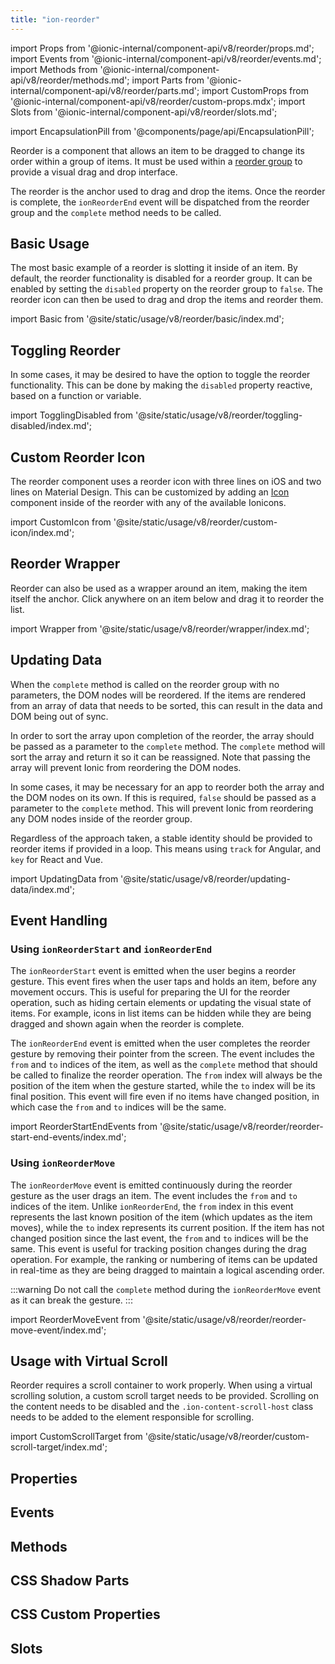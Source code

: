 ```yaml
---
title: "ion-reorder"
---
```

import Props from '@ionic-internal/component-api/v8/reorder/props.md';
import Events from '@ionic-internal/component-api/v8/reorder/events.md';
import Methods from '@ionic-internal/component-api/v8/reorder/methods.md';
import Parts from '@ionic-internal/component-api/v8/reorder/parts.md';
import CustomProps from '@ionic-internal/component-api/v8/reorder/custom-props.mdx';
import Slots from '@ionic-internal/component-api/v8/reorder/slots.md';

<head>
  <title>ion-reorder: Drag and Drop Icon to Reorder Items</title>
  <meta name="description" content="Ion-reorder is the anchor used to drag and drop the items inside of the ion-reorder-group. Read to learn more about custom reorder icons and items." />
</head>

import EncapsulationPill from '@components/page/api/EncapsulationPill';

<EncapsulationPill type="shadow" />


Reorder is a component that allows an item to be dragged to change its order within a group of items. It must be used within a [reorder group](./reorder-group) to provide a visual drag and drop interface.

The reorder is the anchor used to drag and drop the items. Once the reorder is complete, the `ionReorderEnd` event will be dispatched from the reorder group and the `complete` method needs to be called.


## Basic Usage

The most basic example of a reorder is slotting it inside of an item. By default, the reorder functionality is disabled for a reorder group. It can be enabled by setting the `disabled` property on the reorder group to `false`. The reorder icon can then be used to drag and drop the items and reorder them.

import Basic from '@site/static/usage/v8/reorder/basic/index.md';

<Basic />


## Toggling Reorder

In some cases, it may be desired to have the option to toggle the reorder functionality. This can be done by making the `disabled` property reactive, based on a function or variable.

import TogglingDisabled from '@site/static/usage/v8/reorder/toggling-disabled/index.md';

<TogglingDisabled />


## Custom Reorder Icon

The reorder component uses a reorder icon with three lines on iOS and two lines on Material Design. This can be customized by adding an [Icon](https://ionic.io/ionicons) component inside of the reorder with any of the available Ionicons.

import CustomIcon from '@site/static/usage/v8/reorder/custom-icon/index.md';

<CustomIcon />


## Reorder Wrapper

Reorder can also be used as a wrapper around an item, making the item itself the anchor. Click anywhere on an item below and drag it to reorder the list.

import Wrapper from '@site/static/usage/v8/reorder/wrapper/index.md';

<Wrapper />


## Updating Data

When the `complete` method is called on the reorder group with no parameters, the DOM nodes will be reordered. If the items are rendered from an array of data that needs to be sorted, this can result in the data and DOM being out of sync.

In order to sort the array upon completion of the reorder, the array should be passed as a parameter to the `complete` method. The `complete` method will sort the array and return it so it can be reassigned. Note that passing the array will prevent Ionic from reordering the DOM nodes.

In some cases, it may be necessary for an app to reorder both the array and the DOM nodes on its own. If this is required, `false` should be passed as a parameter to the `complete` method. This will prevent Ionic from reordering any DOM nodes inside of the reorder group.

Regardless of the approach taken, a stable identity should be provided to reorder items if provided in a loop. This means using `track` for Angular, and `key` for React and Vue.

import UpdatingData from '@site/static/usage/v8/reorder/updating-data/index.md';

<UpdatingData />

## Event Handling

### Using `ionReorderStart` and `ionReorderEnd`

The `ionReorderStart` event is emitted when the user begins a reorder gesture. This event fires when the user taps and holds an item, before any movement occurs. This is useful for preparing the UI for the reorder operation, such as hiding certain elements or updating the visual state of items. For example, icons in list items can be hidden while they are being dragged and shown again when the reorder is complete.

The `ionReorderEnd` event is emitted when the user completes the reorder gesture by removing their pointer from the screen. The event includes the `from` and `to` indices of the item, as well as the `complete` method that should be called to finalize the reorder operation. The `from` index will always be the position of the item when the gesture started, while the `to` index will be its final position. This event will fire even if no items have changed position, in which case the `from` and `to` indices will be the same.

import ReorderStartEndEvents from '@site/static/usage/v8/reorder/reorder-start-end-events/index.md';

<ReorderStartEndEvents />

### Using `ionReorderMove`

The `ionReorderMove` event is emitted continuously during the reorder gesture as the user drags an item. The event includes the `from` and `to` indices of the item. Unlike `ionReorderEnd`, the `from` index in this event represents the last known position of the item (which updates as the item moves), while the `to` index represents its current position. If the item has not changed position since the last event, the `from` and `to` indices will be the same. This event is useful for tracking position changes during the drag operation. For example, the ranking or numbering of items can be updated in real-time as they are being dragged to maintain a logical ascending order.

:::warning
Do not call the `complete` method during the `ionReorderMove` event as it can break the gesture.
:::

import ReorderMoveEvent from '@site/static/usage/v8/reorder/reorder-move-event/index.md';

<ReorderMoveEvent />

## Usage with Virtual Scroll

Reorder requires a scroll container to work properly. When using a virtual scrolling solution, a custom scroll target needs to be provided. Scrolling on the content needs to be disabled and the `.ion-content-scroll-host` class needs to be added to the element responsible for scrolling.

import CustomScrollTarget from '@site/static/usage/v8/reorder/custom-scroll-target/index.md';

<CustomScrollTarget />


## Properties
<Props />

## Events
<Events />

## Methods
<Methods />

## CSS Shadow Parts
<Parts />

## CSS Custom Properties
<CustomProps />

## Slots
<Slots />
